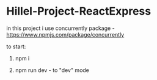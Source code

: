 # Hillel-Project-ReactExpress

in this project i use concurrently package - https://www.npmjs.com/package/concurrently

to start:

1) npm i

2) npm run dev - to "dev" mode
